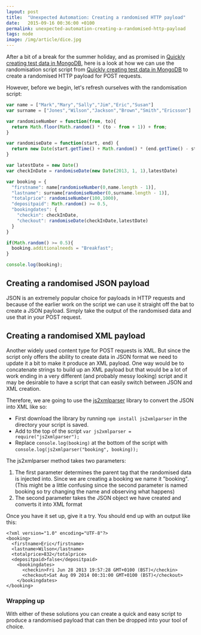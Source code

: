 ```yaml
---
layout: post
title:  "Unexpected Automation: Creating a randomised HTTP payload"
date:   2015-09-16 00:36:00 +0100
permalink: unexpected-automation-creating-a-randomised-http-payload
tags: node
image: /img/article/dice.jpg
---
```


After a bit of a break for the summer holiday, and as promised in <a href='http://www.mwtestconsultancy.co.uk/unexpected-automation-quickly-creating-test-data-in-mongodb/' title='Quickly creating test data in MongoDB' />Quickly creating test data in MongoDB</a>, here is a look at how we can use the randomisation script script from <a href='http://www.mwtestconsultancy.co.uk/unexpected-automation-quickly-creating-test-data-in-mongodb/' title='Quickly creating test data in MongoDB' />Quickly creating test data in MongoDB</a> to create a randomised HTTP payload for POST requests.

However, before we begin, let's refresh ourselves with the randomisation script:

```javascript
var name = ["Mark","Mary","Sally","Jim","Eric","Susan"]
var surname = ["Jones","Wilson","Jackson","Brown","Smith","Ericsson"]

var randomiseNumber = function(from, to){
  return Math.floor(Math.random() * (to - from + 1)) + from;
}

var randomiseDate = function(start, end) {
  return new Date(start.getTime() + Math.random() * (end.getTime() - start.getTime()));
}

var latestDate = new Date()
var checkInDate = randomiseDate(new Date(2013, 1, 1),latestDate)

var booking = { 
  "firstname": name[randomiseNumber(0,name.length - 1)], 
  "lastname": surname[randomiseNumber(0,surname.length - 1)], 
  "totalprice": randomiseNumber(100,1000), 
  "depositpaid": Math.random() >= 0.5,
  "bookingdates": {
    "checkin": checkInDate,
    "checkout": randomiseDate(checkInDate,latestDate)
  }
}

if(Math.random() >= 0.5){
  booking.additionalneeds = "Breakfast";
}

console.log(booking);
```

<h2>Creating a randomised JSON payload</h2>

JSON is an extremely popular choice for payloads in HTTP requests and because of the earlier work on the script we can use it straight off the bat to create a JSON payload.  Simply take the output of the randomised data and use that in your POST request.

<h2>Creating a randomised XML payload</h2>

Another widely used content type for POST requests is XML.  But since the script only offers the ability to create data in JSON format we need to update it a bit to make it produce an XML payload.  One way would be to concatenate strings to build up an XML payload but that would be a lot of work ending in a very different (and probably messy looking) script and it may be desirable to have a script that can easily switch between JSON and XML creation.

Therefore, we are going to use the <a href='https://www.npmjs.com/package/js2xmlparser' title='js2xmlparser'>js2xmlparser</a> library to convert the JSON into XML like so:

* First download the library by running ```npm install js2xmlparser``` in the directory your script is saved.</li>
* Add to the top of the script ```var js2xmlparser = require("js2xmlparser");```</li>
* Replace ```console.log(booking)``` at the bottom of the script with ```console.log(js2xmlparser("booking", booking));```</li>

The js2xmlparser method takes two parameters:
<ol>
<li>The first parameter determines the parent tag that the randomised data is injected into.  Since we are creating a booking we name it "booking".  (This might be a little confusing since the second parameter is named booking so try changing the name and observing what happens)</li>
<li>The second parameter takes the JSON object we have created and converts it into XML format</li>
</ol>

Once you have it set up, give it a try.  You should end up with an output like this:

```
<?xml version="1.0" encoding="UTF-8"?>
<booking>
  <firstname>Eric</firstname>
  <lastname>Wilson</lastname>
  <totalprice>832</totalprice>
  <depositpaid>false</depositpaid>
    <bookingdates>
      <checkin>Fri Jun 28 2013 19:57:28 GMT+0100 (BST)</checkin>
      <checkout>Sat Aug 09 2014 00:31:00 GMT+0100 (BST)</checkout>
    </bookingdates>
</booking>
```

<h3>Wrapping up</h3>

With either of these solutions you can create a quick and easy script to produce a randomised payload that can then be dropped into your tool of choice.
